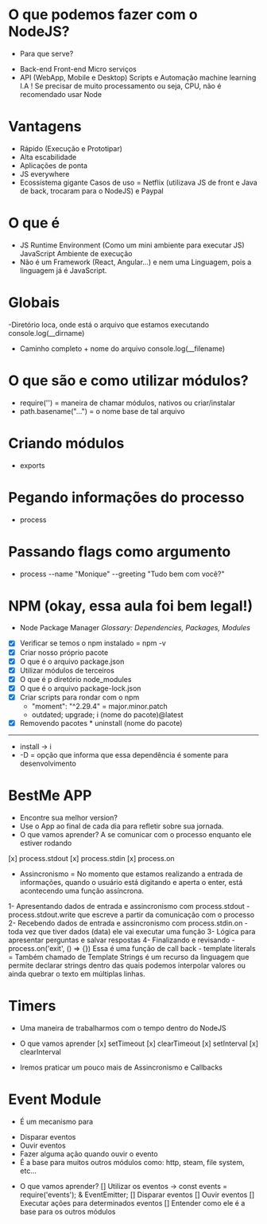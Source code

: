 # O que podemos fazer com o NodeJS?

-   Para que serve?

*   Back-end
    Front-end
    Micro serviços
*   API (WebApp, Mobile e Desktop)
    Scripts e Automação
    machine learning
    I.A
    ! Se precisar de muito processamento ou seja, CPU, não é recomendado usar Node

# Vantagens

-   Rápido (Execução e Prototipar)
-   Alta escabilidade
-   Aplicações de ponta
-   JS everywhere
-   Ecossistema gigante
    Casos de uso = Netflix (utilizava JS de front e Java de back, trocaram para o NodeJS) e Paypal

# O que é

-   JS Runtime Environment (Como um mini ambiente para executar JS)
    JavaScript Ambiente de execução
-   Não é um Framework (React, Angular...) e nem uma Linguagem, pois a linguagem já é JavaScript.

# Globais

-Diretório loca, onde está o arquivo que estamos executando
console.log(\_\_dirname)

-   Caminho completo + nome do arquivo
    console.log(\_\_filename)

# O que são e como utilizar módulos?

-   require('') = maneira de chamar módulos, nativos ou criar/instalar
-   path.basename("...") = o nome base de tal arquivo

# Criando módulos

-   exports

# Pegando informações do processo

-   process

# Passando flags como argumento

-   process --name "Monique" --greeting "Tudo bem com você?"

# NPM (okay, essa aula foi bem legal!)

-   Node Package Manager
    _Glossary: Dependencies, Packages, Modules_

*   [x] Verificar se temos o npm instalado = npm -v
*   [x] Criar nosso próprio pacote
*   [x] O que é o arquivo package.json
*   [x] Utilizar módulos de terceiros
*   [x] O que é p diretório node_modules
*   [x] O que é o arquivo package-lock.json
*   [x] Criar scripts para rondar com o npm
    -   "moment": "^2.29.4" = major.minor.patch
    -   outdated; upgrade; i (nome do pacote)@latest
*   [x] Removendo pacotes \* uninstall (nome do pacote)
<hr>

-   install -> i
-   -D = opção que informa que essa dependência é somente para desenvolvimento

# BestMe APP

-   Encontre sua melhor version?
-   Use o App ao final de cada dia para refletir sobre sua jornada.
-   O que vamos aprender? A se comunicar com o processo enquanto ele estiver rodando

[x] process.stdout
[x] process.stdin
[x] process.on

-   Assincronismo = No momento que estamos realizando a entrada de informações, quando o usuário está digitando e aperta o enter, está acontecendo uma função assíncrona.

1- Apresentando dados de entrada e assincronismo com process.stdout - process.stdout.write que escreve a partir da comunicação com o processo
2- Recebendo dados de entrada e assincronismo com process.stdin.on - toda vez que tiver dados (data) ele vai executar uma função
3- Lógica para apresentar perguntas e salvar respostas
4- Finalizando e revisando - process.on('exit', () => {}) Essa é uma função de call back - template literals = Também chamado de Template Strings é um recurso da linguagem que permite declarar strings dentro das quais podemos interpolar valores ou ainda quebrar o texto em múltiplas linhas.

# Timers

-   Uma maneira de trabalharmos com o tempo dentro do NodeJS
-   O que vamos aprender
    [x] setTimeout
    [x] clearTimeout
    [x] setInterval
    [x] clearInterval

-   Iremos praticar um pouco mais de Assincronismo e Callbacks

# Event Module

-   É um mecanismo para

*   Disparar eventos
*   Ouvir eventos
*   Fazer alguma ação quando ouvir o evento
*   É a base para muitos outros módulos como: http, steam, file system, etc...

-   O que vamos aprender?
    [] Utilizar os eventos
    -> const events = require('events'); & EventEmitter;
    [] Disparar eventos
    [] Ouvir eventos
    [] Executar ações para determinados eventos
    [] Entender como ele é a base para os outros módulos
